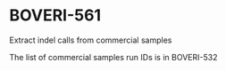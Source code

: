 # BOVERI-561
Extract indel calls from commercial samples

The list of commercial samples run IDs is in BOVERI-532
